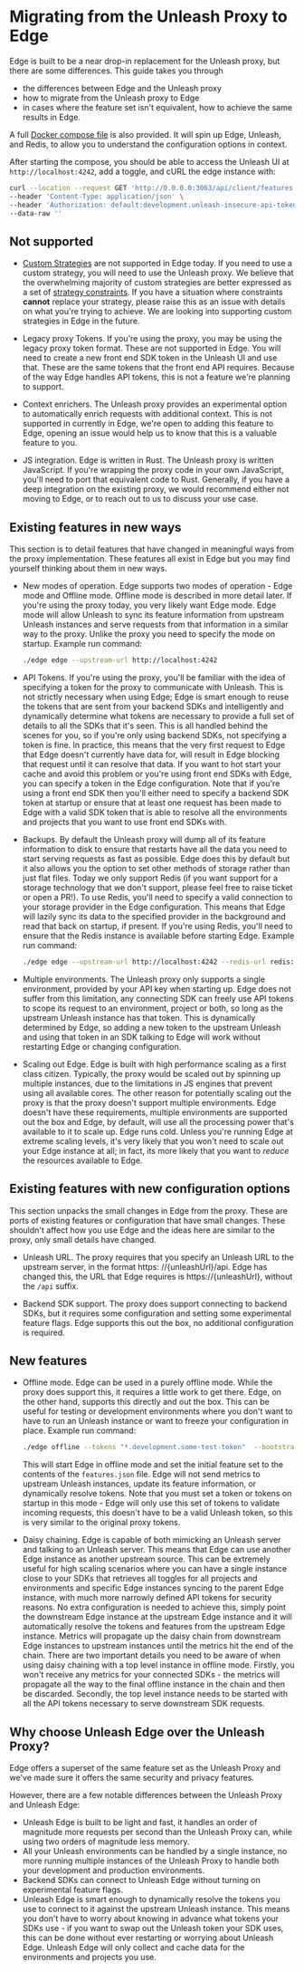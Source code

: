 # Migrating from the Unleash Proxy to Edge

Edge is built to be a near drop-in replacement for the Unleash proxy, but there are some differences. This guide takes
you through

- the differences between Edge and the Unleash proxy
- how to migrate from the Unleash proxy to Edge
- in cases where the feature set isn't equivalent, how to achieve the same results in Edge.

A full [Docker compose file](../examples/docker-compose.yml) is also provided. It will spin up Edge, Unleash, and Redis,
to allow you to understand the configuration options in context.

After starting the compose, you should be able to access the Unleash UI at `http://localhost:4242`, add a toggle, and
cURL the edge instance with:

``` sh
curl --location --request GET 'http://0.0.0.0:3063/api/client/features' \
--header 'Content-Type: application/json' \
--header 'Authorization: default:development.unleash-insecure-api-token' \
--data-raw ''
```

## Not supported

- [Custom Strategies](https://docs.getunleash.io/reference/custom-activation-strategies) are not supported in Edge
  today. If you need to use a custom strategy, you will need to use the Unleash proxy. We believe that the overwhelming
  majority of custom strategies are better expressed as a set
  of [strategy constraints](https://docs.getunleash.io/reference/strategy-constraints). If you have a situation where
  constraints **cannot** replace your strategy, please raise this as an issue with details on what you're trying to
  achieve. We are looking into supporting custom strategies in Edge in the future.

- Legacy proxy Tokens. If you're using the proxy, you may be using the legacy proxy token format. These are not
  supported in Edge. You will need to create a new front end SDK token in the Unleash UI and use that. These are the
  same tokens that the front end API requires. Because of the way Edge handles API tokens, this is not a feature we're
  planning to support.

- Context enrichers. The Unleash proxy provides an experimental option to automatically enrich requests with additional
  context. This is not supported in currently in Edge, we're open to adding this feature to Edge, opening an issue would
  help us to know that this is a valuable feature to you.

- JS integration. Edge is written in Rust. The Unleash proxy is written JavaScript. If you're wrapping the proxy code in
  your own JavaScript, you'll need to port that equivalent code to Rust. Generally, if you have a deep integration on
  the existing proxy, we would recommend either not moving to Edge, or to reach out to us to discuss your use case.

## Existing features in new ways

This section is to detail features that have changed in meaningful ways from the proxy implementation. These features
all exist in Edge but you may find yourself thinking about them in new ways.

- New modes of operation. Edge supports two modes of operation - Edge mode and Offline mode. Offline mode is described
  in more detail later. If you're using the proxy today, you very likely want Edge mode. Edge mode will allow Unleash to
  sync its feature information from upstream Unleash instances and serve requests from that information in a similar way
  to the proxy. Unlike the proxy you need to specify the mode on startup. Example run command:

    ``` sh
    ./edge edge --upstream-url http://localhost:4242
    ```

- API Tokens. If you're using the proxy, you'll be familiar with the idea of specifying a token for the proxy to
  communicate with Unleash. This is not strictly necessary when using Edge; Edge is smart enough to reuse the tokens
  that are sent from your backend SDKs and intelligently and dynamically determine what tokens are necessary to provide
  a full set of details to all the SDKs that it's seen. This is all handled behind the scenes for you, so if you're only
  using backend SDKs, not specifying a token is fine. In practice, this means that the very first request to Edge that
  Edge doesn't currently have data for, will result in Edge blocking that request until it can resolve that data. If you
  want to hot start your cache and avoid this problem or you're using front end SDKs with Edge, you can specify a token
  in the Edge configuration. Note that if you're using a front end SDK then you'll either need to specify a backend SDK
  token at startup or ensure that at least one request has been made to Edge with a valid SDK token that is able to
  resolve all the environments and projects that you want to use front end SDKs with.


- Backups. By default the Unleash proxy will dump all of its feature information to disk to ensure that restarts have
  all the data you need to start serving requests as fast as possible. Edge does this by default but it also allows you
  the option to set other methods of storage rather than just flat files. Today we only support Redis (if you want
  support for a storage technology that we don't support, please feel free to raise ticket or open a PR!). To use Redis,
  you'll need to specify a valid connection to your storage provider in the Edge configuration. This means that Edge
  will lazily sync its data to the specified provider in the background and read that back on startup, if present. If
  you're using Redis, you'll need to ensure that the Redis instance is available before starting Edge. Example run
  command:

    ``` sh
    ./edge edge --upstream-url http://localhost:4242 --redis-url redis://localhost:6379

    ```

- Multiple environments. The Unleash proxy only supports a single environment, provided by your API key when starting
  up. Edge does not suffer from this limitation, any connecting SDK can freely use API tokens to scope its request to an
  environment, project or both, so long as the upstream Unleash instance has that token. This is dynamically determined
  by Edge, so adding a new token to the upstream Unleash and using that token in an SDK talking to Edge will work
  without restarting Edge or changing configuration.

- Scaling out Edge. Edge is built with high performance scaling as a first class citizen. Typically, the proxy would be
  scaled out by spinning up multiple instances, due to the limitations in JS engines that prevent using all available
  cores. The other reason for potentially scaling out the proxy is that the proxy doesn't support multiple environments.
  Edge doesn't have these requirements, multiple environments are supported out the box and Edge, by default, will use
  all the processing power that's available to it to scale up. Edge runs cold. Unless you're running Edge at extreme
  scaling levels, it's very likely that you won't need to scale out your Edge instance at all; in fact, its more likely
  that you want to _reduce_ the resources available to Edge.

## Existing features with new configuration options

This section unpacks the small changes in Edge from the proxy. These are ports of existing features or configuration
that have small changes. These shouldn't affect how you use Edge and the ideas here are similar to the proxy, only small
details have changed.

- Unleash URL. The proxy requires that you specify an Unleash URL to the upstream server, in the format https:
  //{unleashUrl}/api. Edge has changed this, the URL that Edge requires is https://{unleashUrl}, without the `/api`
  suffix.

- Backend SDK support. The proxy does support connecting to backend SDKs, but it requires some configuration and setting
  some experimental feature flags. Edge supports this out the box, no additional configuration is required.

## New features

- Offline mode. Edge can be used in a purely offline mode. While the proxy does support this, it requires a little work
  to get there. Edge, on the other hand, supports this directly and out the box. This can be useful for testing or
  development environments where you don't want to have to run an Unleash instance or want to freeze your configuration
  in place. Example run command:

    ``` sh
    ./edge offline --tokens "*.development.some-test-token"  --bootstrap-file ./examples/features.json
    ```

  This will start Edge in offline mode and set the initial feature set to the contents of the `features.json` file. Edge
  will not send metrics to upstream Unleash instances, update its feature information, or dynamically resolve tokens.
  Note that you must set a token or tokens on startup in this mode - Edge will only use this set of tokens to validate
  incoming requests, this doesn't have to be a valid Unleash token, so this is very similar to the original proxy
  tokens.

- Daisy chaining. Edge is capable of both mimicking an Unleash server and talking to an Unleash server. This means that
  Edge can use another Edge instance as another upstream source. This can be extremely useful for high scaling scenarios
  where you can have a single instance close to your SDKs that retrieves all toggles for all projects and environments
  and specific Edge instances syncing to the parent Edge instance, with much more narrowly defined API tokens for
  security reasons. No extra configuration is needed to achieve this, simply point the downstream Edge instance at the
  upstream Edge instance and it will automatically resolve the tokens and features from the upstream Edge instance.
  Metrics will propagate up the daisy chain from downstream Edge instances to upstream instances until the metrics hit
  the end of the chain. There are two important details you need to be aware of when using daisy chaining with a top
  level instance in offline mode. Firstly, you won't receive any metrics for your connected SDKs - the metrics will
  propagate all the way to the final offline instance in the chain and then be discarded. Secondly, the top level
  instance needs to be started with all the API tokens necessary to serve downstream SDK requests.

## Why choose Unleash Edge over the Unleash Proxy?

Edge offers a superset of the same feature set as the Unleash Proxy and we've made sure it offers the same security and
privacy features.

However, there are a few notable differences between the Unleash Proxy and Unleash Edge:

- Unleash Edge is built to be light and fast, it handles an order of magnitude more requests per second than the Unleash
  Proxy can, while using two orders of magnitude less memory.
- All your Unleash environments can be handled by a single instance, no more running multiple instances of the Unleash
  Proxy to handle both your development and production environments.
- Backend SDKs can connect to Unleash Edge without turning on experimental feature flags.
- Unleash Edge is smart enough to dynamically resolve the tokens you use to connect to it against the upstream Unleash
  instance. This means you don't have to worry about knowing in advance what tokens your SDKs use - if you want to swap
  out the Unleash token your SDK uses, this can be done without ever restarting or worrying about Unleash Edge. Unleash
  Edge will only collect and cache data for the environments and projects you use.
